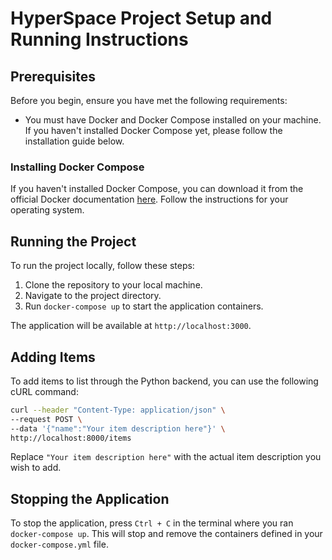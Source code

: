 # HyperSpace Project Setup and Running Instructions

## Prerequisites

Before you begin, ensure you have met the following requirements:

- You must have Docker and Docker Compose installed on your machine. If you haven't installed Docker Compose yet, please follow the installation guide below.

### Installing Docker Compose

If you haven't installed Docker Compose, you can download it from the official Docker documentation [here](https://docs.docker.com/compose/install/). Follow the instructions for your operating system.

## Running the Project

To run the project locally, follow these steps:

1. Clone the repository to your local machine.
2. Navigate to the project directory.
3. Run `docker-compose up` to start the application containers.

The application will be available at `http://localhost:3000`.

## Adding Items

To add items to list through the Python backend, you can use the following cURL command:

```bash
curl --header "Content-Type: application/json" \
--request POST \
--data '{"name":"Your item description here"}' \
http://localhost:8000/items
```

Replace `"Your item description here"` with the actual item description you wish to add.

## Stopping the Application

To stop the application, press `Ctrl + C` in the terminal where you ran `docker-compose up`. This will stop and remove the containers defined in your `docker-compose.yml` file.

